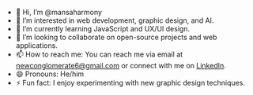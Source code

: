 - 👋 Hi, I’m @mansaharmony
- 👀 I’m interested in web development, graphic design, and AI.
- 🌱 I’m currently learning JavaScript and UX/UI design.
- 💞️ I’m looking to collaborate on open-source projects and web applications.
- 📫 How to reach me: You can reach me via email at newconglomerate6@gmail.com or connect with me on [LinkedIn](https://www.linkedin.com/in/mansaharmony/).
- 😄 Pronouns: He/him
- ⚡ Fun fact: I enjoy experimenting with new graphic design techniques.
